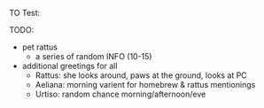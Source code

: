 TO Test:

TODO:
  * pet rattus
    * a series of random INFO (10-15)
  * additional greetings for all
    * Rattus: she looks around, paws at the ground, looks at PC
    * Aeliana: morning varient for homebrew & rattus mentionings
    * Urtiso: random chance morning/afternoon/eve
  